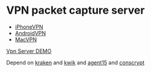 # VPN packet capture server

- [iPhoneVPN](https://github.com/zhkl0228/InspectorVpn)
- [AndroidVPN](https://github.com/zhkl0228/AndroidVPN)
- [MacVPN](https://github.com/zhkl0228/SwiftConnect)

[Vpn Server DEMO](https://github.com/zhkl0228/libnetguard/blob/master/src/test/java/com/github/netguard/Main.java)

Depend on [kraken](https://github.com/zhkl0228/kraken) and [kwik](https://github.com/zhkl0228/kwik) and [agent15](https://github.com/zhkl0228/agent15) and [conscrypt](https://github.com/zhkl0228/conscrypt)
